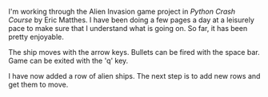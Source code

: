 I'm working through the Alien Invasion game project in *Python Crash Course* by Eric Matthes. I have been doing a few pages a day at a leisurely pace to make sure that I understand what is going on.  So far, it has been pretty enjoyable. 

The ship moves with the arrow keys.  Bullets can be fired with the space bar.  Game can be exited with the 'q' key. 

I have now added a row of alien ships.  The next step is to add new rows and get them to move. 
